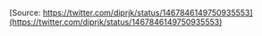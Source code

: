 [Source: https://twitter.com/diprjk/status/1467846149750935553](https://twitter.com/diprjk/status/1467846149750935553)